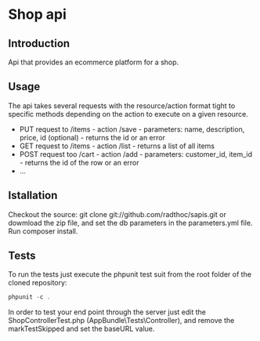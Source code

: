 Shop api
========

Introduction
-------
Api that provides an ecommerce platform for a shop.

Usage
-------
The api takes several requests with the resource/action format tight to specific methods depending on the action to execute on a given resource.

- PUT request to /items - action /save - parameters: name, description, price, id (optional) - returns the id or an error
- GET request to /items - action /list - returns a list of all items
- POST request too /cart - action /add - parameters: customer_id, item_id - returns the id of the row or an error
- ...

Istallation
-----------
Checkout the source: git clone git://github.com/radthoc/sapis.git or dowmload the zip file, and set the db parameters in the parameters.yml file.
Run composer install.

Tests
-----
To run the tests just execute the phpunit test suit from the root folder of the cloned repository:
```php
phpunit -c .
```
In order to test your end point through the server just edit the ShopControllerTest.php (AppBundle\Tests\Controller), and remove the markTestSkipped and set the baseURL value.

